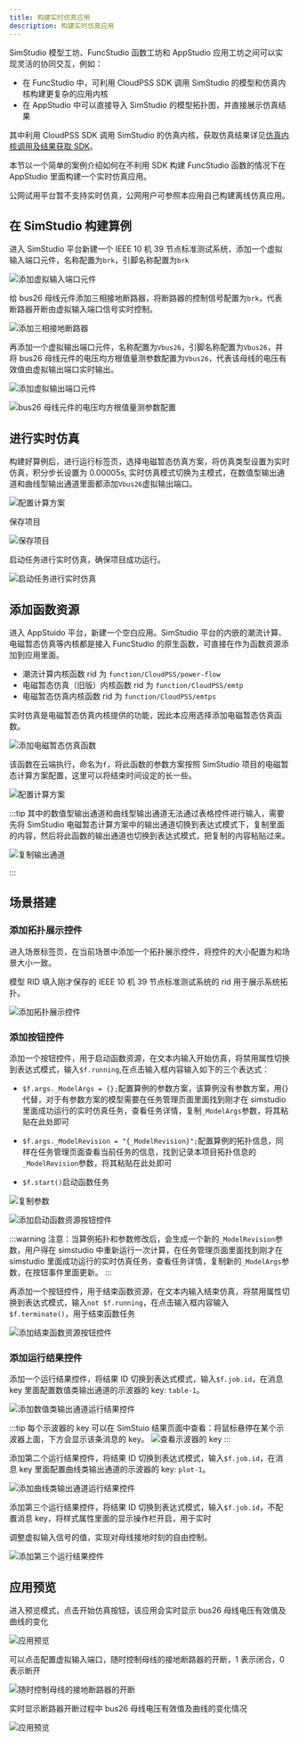 ```yaml
--- 
title: 构建实时仿真应用
description: 构建实时仿真应用
---
```


SimStudio 模型工坊、FuncStudio 函数工坊和 AppStudio 应用工坊之间可以实现灵活的协同交互，例如：

+ 在 FuncStudio 中，可利用 CloudPSS SDK 调用 SimStudio 的模型和仿真内核构建更复杂的应用内核
+ 在 AppStudio 中可以直接导入 SimStudio 的模型拓扑图，并直接展示仿真结果

其中利用 CloudPSS SDK 调用 SimStudio 的仿真内核，获取仿真结果详见[仿真内核调用及结果获取 SDK](../../../../80-sdk-python/40-emtlab-sdk/20-advanced/20-advanced-case2/index.md)。

本节以一个简单的案例介绍如何在不利用 SDK 构建 FuncStudio 函数的情况下在 AppStudio 里面构建一个实时仿真应用。

公网试用平台暂不支持实时仿真，公网用户可参照本应用自己构建离线仿真应用。

## 在 SimStudio 构建算例

进入 SimStudio 平台新建一个 IEEE 10 机 39 节点标准测试系统，添加一个虚拟输入端口元件，名称配置为`brk`，引脚名称配置为`brk`

![添加虚拟输入端口元件](./image-1.png)

给 bus26 母线元件添加三相接地断路器，将断路器的控制信号配置为`brk`，代表断路器开断由虚拟输入端口信号实时控制。

![添加三相接地断路器](./image-2.png)

再添加一个虚拟输出端口元件，名称配置为`Vbus26`，引脚名称配置为`Vbus26`，并将 bus26 母线元件的电压均方根值量测参数配置为`Vbus26`，代表该母线的电压有效值由虚拟输出端口实时输出。

![添加虚拟输出端口元件](./image-3.png)

![bus26 母线元件的电压均方根值量测参数配置](./image-4.png)

## 进行实时仿真

构建好算例后，进行运行标签页，选择电磁暂态仿真方案，将仿真类型设置为实时仿真，积分步长设置为 0.00005s,
实时仿真模式切换为主模式，在数值型输出通道和曲线型输出通道里面都添加`Vbus26`虚拟输出端口。

![配置计算方案](./image-5.png)

保存项目

![保存项目](./image-6.png)

启动任务进行实时仿真，确保项目成功运行。

![启动任务进行实时仿真](./image-7.png)

## 添加函数资源

进入 AppStuido 平台，新建一个空白应用。SimStudio 平台的内嵌的潮流计算、电磁暂态仿真等内核都是接入 FuncStudio 的原生函数，可直接在作为函数资源添加到应用里面。

+ 潮流计算内核函数 rid 为 `function/CloudPSS/power-flow` 
+ 电磁暂态仿真（旧版）内核函数 rid 为 `function/CloudPSS/emtp` 
+ 电磁暂态仿真内核函数 rid 为 `function/CloudPSS/emtps` 

实时仿真是电磁暂态仿真内核提供的功能，因此本应用选择添加电磁暂态仿真函数。

![添加电磁暂态仿真函数](./image-8.png)

该函数在云端执行，命名为`f`，将此函数的参数方案按照 SimStudio 项目的电磁暂态计算方案配置，这里可以将结束时间设定的长一些。

![配置计算方案](./image-9.png)

:::tip
其中的数值型输出通道和曲线型输出通道无法通过表格控件进行输入，需要先将 SimStudio 电磁暂态计算方案中的输出通道切换到表达式模式下，复制里面的内容，然后将此函数的输出通道也切换到表达式模式，把复制的内容粘贴过来。

![复制输出通道](./image-10.png)

:::

## 场景搭建

### 添加拓扑展示控件

进入场景标签页，在当前场景中添加一个拓扑展示控件，将控件的大小配置为和场景大小一致。

模型 RID 填入刚才保存的 IEEE 10 机 39 节点标准测试系统的 rid 用于展示系统拓扑。

![添加拓扑展示控件](./image-11.png)

### 添加按钮控件

添加一个按钮控件，用于启动函数资源，在文本内输入开始仿真，将禁用属性切换到表达式模式，输入`$f.running`,在点击输入框内容输入如下的三个表达式：

+ `$f.args._ModelArgs = {};`配置算例的参数方案，该算例没有参数方案，用{}代替，对于有参数方案的模型需要在任务管理页面里面找到刚才在 simstudio 里面成功运行的实时仿真任务，查看任务详情，复制`_ModelArgs`参数，将其粘贴在此处即可

+ `$f.args._ModelRevision = "{_ModelRevision}";`配置算例的拓扑信息，同样在任务管理页面查看当前任务的信息，找到记录本项目拓扑信息的`_ModelRevision`参数，将其粘贴在此处即可
  
+ `$f.start()`启动函数任务

![复制参数](./image-13.png)

![添加启动函数资源按钮控件](./image-12.png)

:::warning
注意：当算例拓扑和参数修改后，会生成一个新的`_ModelRevision`参数，用户得在 simstudio 中重新运行一次计算，在任务管理页面里面找到刚才在 simstudio 里面成功运行的实时仿真任务，查看任务详情，复制新的`_ModelArgs`参数，在按钮事件里面更新。
:::

再添加一个按钮控件，用于结束函数资源，在文本内输入结束仿真，将禁用属性切换到表达式模式，输入`not $f.running`，在点击输入框内容输入`$f.terminate()`，用于结束函数任务

![添加结束函数资源按钮控件](./image-14.png)

### 添加运行结果控件

添加一个运行结果控件，将结果 ID 切换到表达式模式，输入`$f.job.id`，在消息 key 里面配置数值类输出通道的示波器的 key: `table-1`。

![添加数值类输出通道运行结果控件](./image-15.png)

:::tip
每个示波器的 key 可以在 SimStuio 结果页面中查看：将鼠标悬停在某个示波器上面，下方会显示该条消息的 key。
![查看示波器的 key ](./image-16.png)
:::

添加第二个运行结果控件，将结果 ID 切换到表达式模式，输入`$f.job.id`，在消息 key 里面配置曲线类输出通道的示波器的 key: `plot-1`。

![添加曲线类输出通道运行结果控件](./image-17.png)


添加第三个运行结果控件，将结果 ID 切换到表达式模式，输入`$f.job.id`，不配置消息 key，将样式属性里面的显示操作栏开启，用于实时

调整虚拟输入信号的值，实现对母线接地时刻的自由控制。

![添加第三个运行结果控件](./image-18.png)

## 应用预览

进入预览模式，点击开始仿真按钮，该应用会实时显示 bus26 母线电压有效值及曲线的变化

![应用预览](./image-19.png)

可以点击配置虚拟输入端口，随时控制母线的接地断路器的开断，1 表示闭合，0 表示断开

![随时控制母线的接地断路器的开断](./image-20.png)


实时显示断路器开断过程中 bus26 母线电压有效值及曲线的变化情况

![应用预览](./image-21.png)